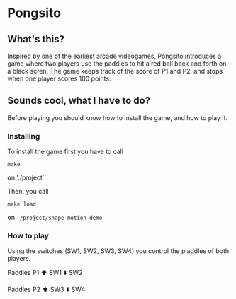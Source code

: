 # Pongsito 
## What's this? 
Inspired by one of the earliest arcade videogames, Pongsito introduces a game where two players use the paddles to hit a red ball back and forth on a black scren. The game keeps track of the score of P1 and P2, and stops when one player scores 100 points. 

## Sounds cool, what I have to do?
Before playing you should know how to install the game, and how to play it. 

### Installing
To install the game first you have to call
```
make
```
on './project`

Then, you call
```
make load
```
on `./project/shape-motion-demo`

### How to play
Using the switches (SW1, SW2, SW3, SW4) you control the pladdles of both players.

Paddles P1
:arrow_up: SW1
:arrow_down: SW2

Paddles P2
:arrow_up: SW3
:arrow_down: SW4
